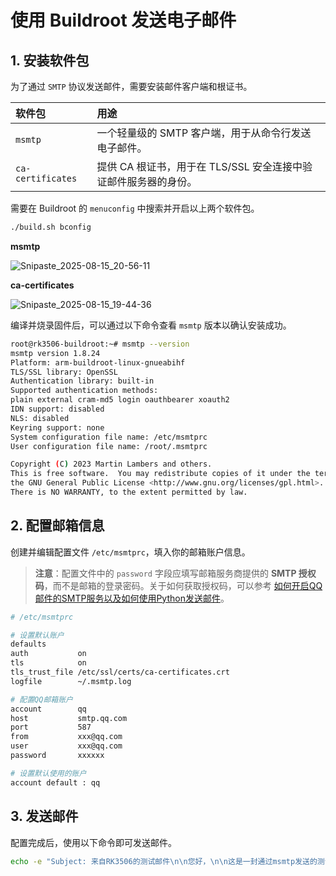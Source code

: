 # 使用 Buildroot 发送电子邮件

## 1\. 安装软件包

为了通过 `SMTP` 协议发送邮件，需要安装邮件客户端和根证书。

| 软件包 | 用途 |
| :--- | :--- |
| `msmtp` | 一个轻量级的 SMTP 客户端，用于从命令行发送电子邮件。 |
| `ca-certificates` | 提供 CA 根证书，用于在 TLS/SSL 安全连接中验证邮件服务器的身份。 |

需要在 Buildroot 的 `menuconfig` 中搜索并开启以上两个软件包。

```bash
./build.sh bconfig
```

**msmtp**

![Snipaste_2025-08-15_20-56-11](https://markdownforyuanhao.oss-cn-hangzhou.aliyuncs.com/img1/20250815212231606.png)

**ca-certificates**

![Snipaste_2025-08-15_19-44-36](https://markdownforyuanhao.oss-cn-hangzhou.aliyuncs.com/img1/20250815212302707.png)

编译并烧录固件后，可以通过以下命令查看 `msmtp` 版本以确认安装成功。

```bash
root@rk3506-buildroot:~# msmtp --version
msmtp version 1.8.24
Platform: arm-buildroot-linux-gnueabihf
TLS/SSL library: OpenSSL
Authentication library: built-in
Supported authentication methods:
plain external cram-md5 login oauthbearer xoauth2 
IDN support: disabled
NLS: disabled
Keyring support: none
System configuration file name: /etc/msmtprc
User configuration file name: /root/.msmtprc

Copyright (C) 2023 Martin Lambers and others.
This is free software.  You may redistribute copies of it under the terms of
the GNU General Public License <http://www.gnu.org/licenses/gpl.html>.
There is NO WARRANTY, to the extent permitted by law.
```

## 2\. 配置邮箱信息

创建并编辑配置文件 `/etc/msmtprc`，填入你的邮箱账户信息。

> **注意**：配置文件中的 `password` 字段应填写邮箱服务商提供的 **SMTP 授权码**，而不是邮箱的登录密码。关于如何获取授权码，可以参考 [如何开启QQ邮件的SMTP服务以及如何使用Python发送邮件](https://blog.csdn.net/qq_42076902/article/details/131900459)。

```bash
# /etc/msmtprc

# 设置默认账户
defaults
auth           on
tls            on
tls_trust_file /etc/ssl/certs/ca-certificates.crt
logfile        ~/.msmtp.log

# 配置QQ邮箱账户
account        qq
host           smtp.qq.com
port           587
from           xxx@qq.com
user           xxx@qq.com
password       xxxxxx

# 设置默认使用的账户
account default : qq
```

## 3\. 发送邮件

配置完成后，使用以下命令即可发送邮件。

```bash
echo -e "Subject: 来自RK3506的测试邮件\n\n您好，\n\n这是一封通过msmtp发送的测试邮件。" | msmtp xxx@qq.com
```
